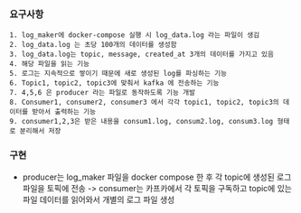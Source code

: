 ### 요구사항
```
1. log_maker에 docker-compose 실행 시 log_data.log 라는 파일이 생김
2. log_data.log 는 초당 100개의 데이터를 생성함
3. log_data.log는 topic, message, created_at 3개의 데이터를 가지고 있음 
4. 해당 파일을 읽는 기능 
5. 로그는 지속적으로 쌓이기 때문에 새로 생성된 log를 파싱하는 기능 
6. Topic1, topic2, topic3에 맞춰서 kafka 에 전송하는 기능 
7. 4,5,6 은 producer 라는 파일로 동작하도록 기능 개발 
8. Consumer1, consumer2, consumer3 에서 각각 topic1, topic2, topic3의 데이터를 받아서 출력하는 기능 
9. consumer1,2,3은 받은 내용을 consum1.log, consum2.log, consum3.log 형태로 분리해서 저장
```

### 구현
- producer는 log_maker 파일을 docker compose 한 후 각 topic에 생성된 로그 파일을 토픽에 전송 -> consumer는 카프카에서 각 토픽을 구독하고 topic에 있는 파일 데이터를 읽어와서 개별의 로그 파일 생성